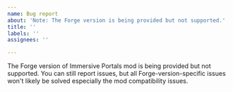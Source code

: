 ```yaml
---
name: Bug report
about: 'Note: The Forge version is being provided but not supported.'
title: ''
labels: ''
assignees: ''

---
```


The Forge version of Immersive Portals mod is being provided but not supported. You can still report issues, but all Forge-version-specific issues won't likely be solved especially the mod compatibility issues.
